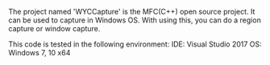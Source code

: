 The project named 'WYCCapture' is the MFC(C++) open source project.
It can be used to capture in Windows OS.
With using this, you can do a region capture or window capture.


This code is tested in the following environment:
IDE: Visual Studio 2017
OS: Windows 7, 10 x64

